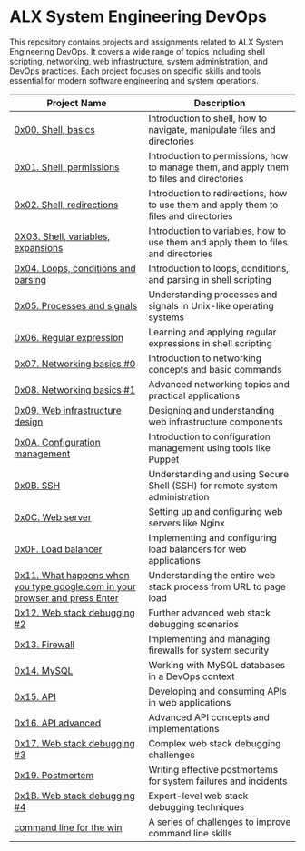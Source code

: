 # ALX System Engineering DevOps

This repository contains projects and assignments related to ALX System Engineering DevOps. It covers a wide range of topics including shell scripting, networking, web infrastructure, system administration, and DevOps practices. Each project focuses on specific skills and tools essential for modern software engineering and system operations.

| Project Name | Description |
| ------------ | ----------- |
| [0x00. Shell, basics](./0x00-shell_basics/) | Introduction to shell, how to navigate, manipulate files and directories |
| [0x01. Shell, permissions](./0x01-shell_permissions/) | Introduction to permissions, how to manage them, and apply them to files and directories |
| [0x02. Shell, redirections](./0x02-shell_redirections/) | Introduction to redirections, how to use them and apply them to files and directories |
| [0X03. Shell, variables, expansions](./0x03-shell_variables_expansions/) | Introduction to variables, how to use them and apply them to files and directories |
| [0x04. Loops, conditions and parsing](./0x04-loops_conditions_parsing/) | Introduction to loops, conditions, and parsing in shell scripting |
| [0x05. Processes and signals](./0x05-processes_and_signals/) | Understanding processes and signals in Unix-like operating systems |
| [0x06. Regular expression](./0x06-regular_expressions/) | Learning and applying regular expressions in shell scripting |
| [0x07. Networking basics #0](./0x07-networking_basics/) | Introduction to networking concepts and basic commands |
| [0x08. Networking basics #1](./0x08-networking_basics_2/) | Advanced networking topics and practical applications |
| [0x09. Web infrastructure design](./0x09-web_infrastructure_design/) | Designing and understanding web infrastructure components |
| [0x0A. Configuration management](./0x0a-configuration_management/) | Introduction to configuration management using tools like Puppet |
| [0x0B. SSH](./0x0b-ssh/) | Understanding and using Secure Shell (SSH) for remote system administration |
| [0x0C. Web server](./0x0c-web_server/) | Setting up and configuring web servers like Nginx |
| [0x0F. Load balancer](./0x0f-load_balancer/) | Implementing and configuring load balancers for web applications |
| [0x11. What happens when you type google.com in your browser and press Enter](./0x11-what_happen_when_you_type_google_com_in_your_browser_and_press_enter/) | Understanding the entire web stack process from URL to page load |
| [0x12. Web stack debugging #2](./0x12-web_stack_debugging_2/) | Further advanced web stack debugging scenarios |
| [0x13. Firewall](./0x13-firewall/) | Implementing and managing firewalls for system security |
| [0x14. MySQL](./0x14-mysql/) | Working with MySQL databases in a DevOps context |
| [0x15. API](./0x15-api/) | Developing and consuming APIs in web applications |
| [0x16. API advanced](./0x16-api_advanced/) | Advanced API concepts and implementations |
| [0x17. Web stack debugging #3](./0x17-web_stack_debugging_3/) | Complex web stack debugging challenges |
| [0x19. Postmortem](./0x19-postmortem/) | Writing effective postmortems for system failures and incidents |
| [0x1B. Web stack debugging #4](./0x1b-web_stack_debugging_4/) | Expert-level web stack debugging techniques |
| [command line for the win](./command_line_for_the_win/) | A series of challenges to improve command line skills |
